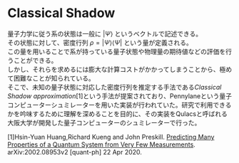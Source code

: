 # Classical Shadow
量子力学に従う系の状態は一般に $|\Psi\rangle$ というベクトルで記述できる。  
その状態に対して、密度行列 $\rho=|\Psi\rangle\langle\Psi|$ という量が定義される。　  
この量を用いることで系が持っている量子状態や物理量の期待値などの評価を行うことができる。  
しかし、それらを求めるには膨大な計算コストがかかってしまうことから、極めて困難なことが知られている。  
そこで、未知の量子状態に対応した密度行列を推定する手法である*Classical Shadow approximation*[1]という手法が提案されており、Pennylaneという量子コンピューターシュミレーターを用いた実装が行われていた。研究で利用できるかを吟味するために理解を深めることを目的に、その実装をQulacsと呼ばれる大阪大学が開発した量子コンピューターのシュミレーターで行った。  
  
[1]Hsin-Yuan Huang,Richard Kueng and John Preskill. [Predicting Many Properties of a Quantum System from Very Few Measurements](https://arxiv.org/abs/2002.08953). arXiv:2002.08953v2 [quant-ph] 22 Apr 2020.
